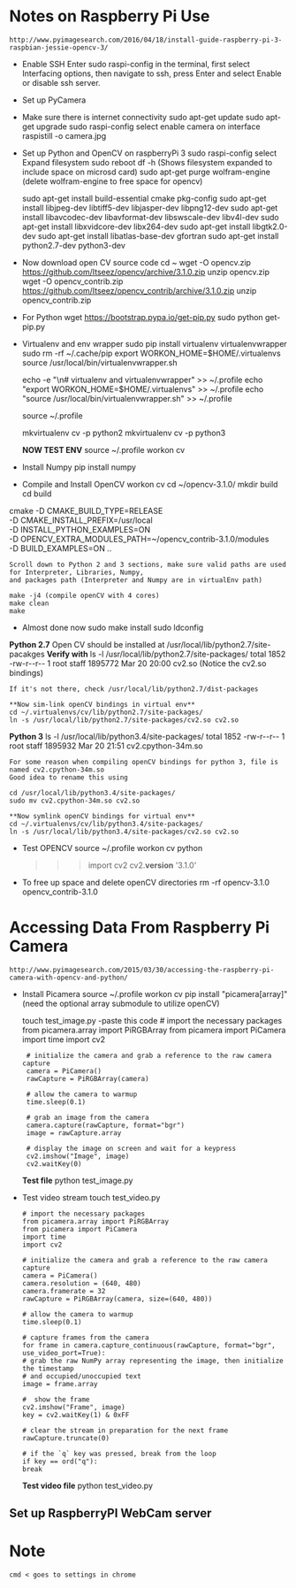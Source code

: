 # Notes on Raspberry Pi Use
    http://www.pyimagesearch.com/2016/04/18/install-guide-raspberry-pi-3-raspbian-jessie-opencv-3/
 * Enable SSH 
    Enter sudo raspi-config in the terminal, 
    first select Interfacing options, 
    then navigate to ssh, 
    press Enter and select Enable or disable ssh server.

 * Set up PyCamera
  * Make sure there is internet connectivity
    sudo apt-get update 
    sudo apt-get upgrade 
    sudo raspi-config 
        select enable camera on interface 
    raspistill -o camera.jpg
    
 * Set up Python and OpenCV on raspberryPi 3 
    sudo raspi-config 
        select Expand filesystem 
    sudo reboot 
    df -h (Shows filesystem expanded to include space on microsd card)
    sudo apt-get purge wolfram-engine (delete wolfram-engine to free space for opencv)
    
    sudo apt-get install build-essential cmake pkg-config
    sudo apt-get install libjpeg-dev libtiff5-dev libjasper-dev libpng12-dev
    sudo apt-get install libavcodec-dev libavformat-dev libswscale-dev libv4l-dev
    sudo apt-get install libxvidcore-dev libx264-dev
    sudo apt-get install libgtk2.0-dev
    sudo apt-get install libatlas-base-dev gfortran
    sudo apt-get install python2.7-dev python3-dev
    
  * Now download open CV source code 
    cd ~
    wget -O opencv.zip https://github.com/Itseez/opencv/archive/3.1.0.zip
    unzip opencv.zip
    wget -O opencv_contrib.zip https://github.com/Itseez/opencv_contrib/archive/3.1.0.zip
    unzip opencv_contrib.zip
    
  * For Python 
    wget https://bootstrap.pypa.io/get-pip.py
    sudo python get-pip.py

  * Virtualenv and env wrapper 
    sudo pip install virtualenv virtualenvwrapper
    sudo rm -rf ~/.cache/pip
    export WORKON_HOME=$HOME/.virtualenvs
    source /usr/local/bin/virtualenvwrapper.sh

    echo -e "\n# virtualenv and virtualenvwrapper" >> ~/.profile
    echo "export WORKON_HOME=$HOME/.virtualenvs" >> ~/.profile
    echo "source /usr/local/bin/virtualenvwrapper.sh" >> ~/.profile

    source ~/.profile

    mkvirtualenv cv -p python2
    mkvirtualenv cv -p python3

    **NOW TEST ENV** 
    source ~/.profile
    workon cv

  * Install Numpy 
    pip install numpy
    
  * Compile and Install OpenCV
    workon cv
    cd ~/opencv-3.1.0/
    mkdir build
    cd build

cmake -D CMAKE_BUILD_TYPE=RELEASE \
-D CMAKE_INSTALL_PREFIX=/usr/local \
-D INSTALL_PYTHON_EXAMPLES=ON \
-D OPENCV_EXTRA_MODULES_PATH=~/opencv_contrib-3.1.0/modules \
-D BUILD_EXAMPLES=ON ..

    Scroll down to Python 2 and 3 sections, make sure valid paths are used for Interpreter, Libraries, Numpy, 
    and packages path (Interpreter and Numpy are in virtualEnv path) 

    make -j4 (compile openCV with 4 cores)
    make clean 
    make 

  * Almost done now 
    sudo make install
    sudo ldconfig


  **Python 2.7**
    Open CV should be installed at /usr/local/lib/python2.7/site-pacakges
    **Verify with**
    ls -l /usr/local/lib/python2.7/site-packages/
    total 1852
    -rw-r--r-- 1 root staff 1895772 Mar 20 20:00 cv2.so  (Notice the cv2.so bindings) 

    If it's not there, check /usr/local/lib/python2.7/dist-packages

    **Now sim-link openCV bindings in virtual env**
    cd ~/.virtualenvs/cv/lib/python2.7/site-packages/
    ln -s /usr/local/lib/python2.7/site-packages/cv2.so cv2.so

  **Python 3**
    ls -l /usr/local/lib/python3.4/site-packages/
    total 1852
    -rw-r--r-- 1 root staff 1895932 Mar 20 21:51 cv2.cpython-34m.so

    For some reason when compiling openCV bindings for python 3, file is named cv2.cpython-34m.so
    Good idea to rename this using 

    cd /usr/local/lib/python3.4/site-packages/
    sudo mv cv2.cpython-34m.so cv2.so

    **Now symlink openCV bindings for virtual env**
    cd ~/.virtualenvs/cv/lib/python3.4/site-packages/
    ln -s /usr/local/lib/python3.4/site-packages/cv2.so cv2.so

 * Test OPENCV
    source ~/.profile 
    workon cv
    python
    >>> import cv2
    >>> cv2.__version__
    '3.1.0'
    >>>
    
 * To free up space and delete openCV directories 
    rm -rf opencv-3.1.0 opencv_contrib-3.1.0


# Accessing Data From Raspberry Pi Camera 
    http://www.pyimagesearch.com/2015/03/30/accessing-the-raspberry-pi-camera-with-opencv-and-python/

 * Install Picamera 
    source ~/.profile
    workon cv
    pip install "picamera[array]" (need the optional array submodule to utilize openCV) 

    touch test_image.py 
        -paste this code 
        # import the necessary packages
        from picamera.array import PiRGBArray
        from picamera import PiCamera
        import time
        import cv2

        # initialize the camera and grab a reference to the raw camera capture
        camera = PiCamera()
        rawCapture = PiRGBArray(camera)

        # allow the camera to warmup
        time.sleep(0.1)

        # grab an image from the camera
        camera.capture(rawCapture, format="bgr")
        image = rawCapture.array

        # display the image on screen and wait for a keypress
        cv2.imshow("Image", image)
        cv2.waitKey(0)

    **Test file**
    python test_image.py


  * Test video stream 
        touch test_video.py 

        # import the necessary packages
        from picamera.array import PiRGBArray
        from picamera import PiCamera
        import time
        import cv2

        # initialize the camera and grab a reference to the raw camera capture
        camera = PiCamera()
        camera.resolution = (640, 480)
        camera.framerate = 32
        rawCapture = PiRGBArray(camera, size=(640, 480))

        # allow the camera to warmup
        time.sleep(0.1)

        # capture frames from the camera
        for frame in camera.capture_continuous(rawCapture, format="bgr", use_video_port=True):
        # grab the raw NumPy array representing the image, then initialize the timestamp
        # and occupied/unoccupied text
        image = frame.array
    
        #  show the frame
        cv2.imshow("Frame", image)
        key = cv2.waitKey(1) & 0xFF

        # clear the stream in preparation for the next frame
        rawCapture.truncate(0)

        # if the `q` key was pressed, break from the loop
        if key == ord("q"):
        break

    **Test video file**
    python test_video.py 


## Set up RaspberryPI WebCam server 
    



# Note
    cmd < goes to settings in chrome 
